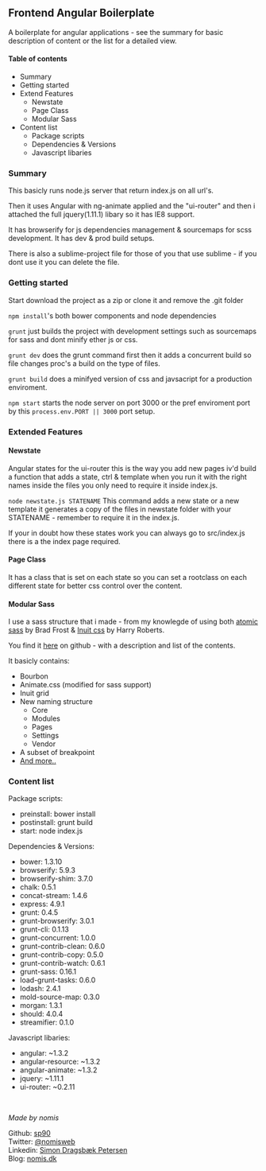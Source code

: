 ## Frontend Angular Boilerplate

A boilerplate for angular applications - see the summary for basic description of content or the list for a detailed view. 

#### Table of contents

* Summary
* Getting started
* Extend Features
	* Newstate
	* Page Class
	* Modular Sass
* Content list
	* Package scripts
	* Dependencies & Versions
	* Javascript libaries

### Summary

This basicly runs node.js server that return index.js on all url's. 

Then it uses Angular with ng-animate applied and the  "ui-router" and then i attached the full jquery(1.11.1) libary so it has IE8 support.

It has browserify for js dependencies management & sourcemaps for scss development. It has dev & prod build setups.

There is also a sublime-project file for those of you that use sublime - if you dont use it you can delete the file.

### Getting started

Start download the project as a zip or clone it and remove the .git folder

`npm install`'s both bower components and node dependencies

`grunt` just builds the project with development settings such as sourcemaps for sass and dont minify ether js or css.

`grunt dev` does the grunt command first then it adds a concurrent build so file changes proc's a build on the type of files.

`grunt build` does a minifyed version of css and javsacript for a production enviroment.

`npm start` starts the node server on port 3000 or the pref enviroment port by this `process.env.PORT || 3000` port setup.

### Extended Features

#### Newstate

Angular states for the ui-router this is the way you add new pages iv'd build a function that adds a state, ctrl & template when you run it with the right names inside the files you only need to require it inside index.js.

`node newstate.js STATENAME` This command adds a new state or a new template it generates a copy of the files in newstate folder with your STATENAME - remember to require it in the index.js.

If your in doubt how these states work you can always go to src/index.js there is a the index page required.

#### Page Class

It has a class that is set on each state so you can set a rootclass on each different state for better css control over the content. 

#### Modular Sass

I use a sass structure that i made - from my knowlegde of using both <a href="http://patternlab.io/">atomic sass</a> by Brad Frost & <a href="https://github.com/csswizardry/inuit.css/">Inuit css</a> by Harry Roberts. 

You find it <a href="https://github.com/sp90/modularSass">here</a> on github - with a description and list of the contents. 

It basicly contains:

* Bourbon
* Animate.css (modified for sass support)
* Inuit grid
* New naming structure
	 * Core
	 * Modules
	 * Pages
	 * Settings
	 * Vendor
* A subset of breakpoint
* <a href="https://github.com/sp90/modularSass">And more..</a>

### Content list

Package scripts:

* preinstall: bower install
* postinstall: grunt build
* start: node index.js

Dependencies & Versions:

* bower: 1.3.10
* browserify: 5.9.3
* browserify-shim: 3.7.0
* chalk: 0.5.1
* concat-stream: 1.4.6
* express: 4.9.1
* grunt: 0.4.5
* grunt-browserify: 3.0.1
* grunt-cli: 0.1.13
* grunt-concurrent: 1.0.0
* grunt-contrib-clean: 0.6.0
* grunt-contrib-copy: 0.5.0
* grunt-contrib-watch: 0.6.1
* grunt-sass: 0.16.1
* load-grunt-tasks: 0.6.0
* lodash: 2.4.1
* mold-source-map: 0.3.0
* morgan: 1.3.1
* should: 4.0.4
* streamifier: 0.1.0


Javascript libaries:

* angular: ~1.3.2
* angular-resource: ~1.3.2
* angular-animate: ~1.3.2
* jquery: ~1.11.1
* ui-router: ~0.2.11



<br />

<i>Made by nomis</i>

Github: <a href="https://github.com/sp90">sp90</a><br />
Twitter: <a href="https://twitter.com/nomisweb">@nomisweb</a><br />
Linkedin: <a href="dk.linkedin.com/pub/simon-petersen/71/b30/112/">Simon Dragsbæk Petersen</a><br />
Blog: <a href="http://www.nomis.dk">nomis.dk</a>